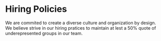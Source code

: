 # Hiring Policies

We are commited to create a diverse culture and organization by design. We believe strive in our hiring pratices to maintain at lest a 50% quote of underepresented groups in our team.